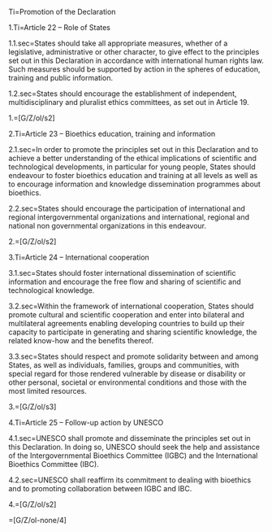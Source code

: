 Ti=Promotion of the Declaration 

1.Ti=Article 22 – Role of States 

1.1.sec=States should take all appropriate measures, whether of a legislative, administrative or other character, to give effect to the principles set out in this Declaration in accordance with international human rights law. Such measures should be supported by action in the spheres of education, training and public information. 

1.2.sec=States should encourage the establishment of independent, multidisciplinary and pluralist ethics committees, as set out in Article 19. 

1.=[G/Z/ol/s2]

2.Ti=Article 23 – Bioethics education, training and information 

2.1.sec=In order to promote the principles set out in this Declaration and to achieve a better understanding of the ethical implications of scientific and technological developments, in particular for young people, States should endeavour to foster bioethics education and training at all levels as well as to encourage information and knowledge dissemination programmes about bioethics. 

2.2.sec=States should encourage the participation of international and regional intergovernmental organizations and international, regional and national non governmental organizations in this endeavour. 

2.=[G/Z/ol/s2]

3.Ti=Article 24 – International cooperation 

3.1.sec=States should foster international dissemination of scientific information and encourage the free flow and sharing of scientific and technological knowledge. 

3.2.sec=Within the framework of international cooperation, States should promote cultural and scientific cooperation and enter into bilateral and multilateral agreements enabling developing countries to build up their capacity to participate in generating and sharing scientific knowledge, the related know-how and the benefits thereof. 

3.3.sec=States should respect and promote solidarity between and among States, as well as individuals, families, groups and communities, with special regard for those rendered vulnerable by disease or disability or other personal, societal or environmental conditions and those with the most limited resources. 

3.=[G/Z/ol/s3]

4.Ti=Article 25 – Follow-up action by UNESCO 

4.1.sec=UNESCO shall promote and disseminate the principles set out in this Declaration. In doing so, UNESCO should seek the help and assistance of the Intergovernmental Bioethics Committee (IGBC) and the International Bioethics Committee (IBC). 

4.2.sec=UNESCO shall reaffirm its commitment to dealing with bioethics and to promoting collaboration between IGBC and IBC.

4.=[G/Z/ol/s2]

=[G/Z/ol-none/4]